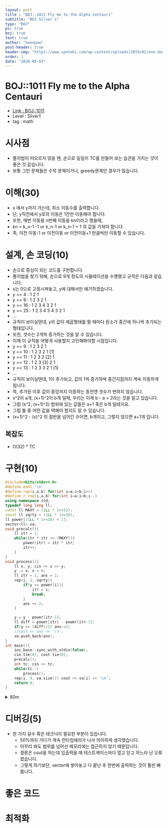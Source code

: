 ```yaml
---
layout: post
title : "BOJ::1011 Fly me to the Alpha Centauri"
subtitle: "BOJ Silver 1"
type: "BOJ"
ps: true
boj: true
text: true
author: "beenpow"
post-header: true
header-img: "https://www.spotebi.com/wp-content/uploads/2019/01/one-day-day-one-workout-motivation-spotebi.jpg"
order: 1
date: "2020-05-03"
---
```

# BOJ::1011 Fly me to the Alpha Centauri
- [Link : BOJ::1011](https://www.acmicpc.net/problem/1011)
- Level : Silver1
- tag : math

# 시사점
- 풀이법이 떠오르지 않을 땐, 손으로 일일이 TC를 만들어 보는 습관을 가지는 것이 좋은 것 같습니다.
- 보통 그런 문제들은 수학 문제이거나, greedy문제인 경우가 많습니다.

# 이해(30)
- x 에서 y까지 가는데, 최소 이동수를 출력합니다.
- 단, y직전에서 y로의 이동은 1칸만 이동해야 합니다.
- 또한, 매번 이동을 n번째 이동을 kn이라고 했을때,
- kn = k_n-1 -1 or k_n-1 or k_n-1 + 1 의 값을 가져야 합니다.
- 즉, 이전 이동-1 or 이전이동 or 이전이동+1 만큼씩만 이동할 수 있습니다.

# 설계, 손 코딩(10)
- 손으로 중심이 되는 코드를 구현합니다.
- 풀이법을 찾기 위해, 손으로 9개 정도의 시뮬레이션을 수행했고 규칙은 다음과 같습니다.
- x는 0으로 고정시켜놓고, y에 대해서만 얘기하겠습니다.
- y == 4  : 1 2 1
- y == 9  : 1 2 3 2 1
- y == 16 : 1 2 3 4 3 2 1
- y == 25 : 1 2 3 4 5 4 3 2 1
- ...
- 규칙이 보이실텐데, y의 값이 제곱형태를 띌 때마다 원소가 중간에 하나씩 추가되는 형태입니다.
- 또한, 갯수는 2개씩 증가하는 것을 알 수 있습니다.
- 이제 이 규칙을 어떻게 사용할지 고민해봐야할 시점입니다.
- y == 9  : 1 2 3  2  1
- y == 10 : 1 2 3  2  1 [1]
- y == 11 : 1 2 3  2 [2] 1
- y == 12 : 1 2 3 [3] 2  1
- y == 13 : 1 2 3  3  2  1 [1]
- ...
- 규칙이 보이실텐데, 1이 추가되고, 값이 1씩 증가하며 중간지점까지 계속 이동하게 됩니다.
- 즉, 추가된 이후 값이 중앙까지 이동하는 동안엔 갯수가 변하지 않습니다.
- x^2이 a개, (x+1)^2이 b개 일때, 우리는 이제 b - a = 2라는 것을 알고 있습니다.
- 그럼 (x^2, (x+1)^2) 범위에 있는 값들은 a+1 혹은 b개 일테지요.
- 그럼 둘 중 어떤 값을 택해야 할지도 알 수 있습니다.
- (x+1)^2 - (x)^2 의 절반을 넘어간 수이면, b개이고, 그렇지 않으면 a+1개 입니다.

## 복잡도
- O(32) * TC

# 구현(10)

```cpp
#include<bits/stdc++.h>
#define endl '\n'
#define rep(i,a,b) for(int i=a;i<b;i++)
#define r_rep(i,a,b) for(int i=a;i>b;i--)
using namespace std;
typedef long long ll;
const ll MAXY = (1LL * 1<<32);
const ll sqrty = (1LL * 1<<16);
ll power[(1LL * 1<<16) + 1];
vector<ll> va;
void precalc(){
    ll itr = 1;
    while(itr * itr <= (MAXY)){
        power[itr] = itr * itr;
        itr++;
    }
}
void process(){
    ll x, y; cin >> x >> y;
    y -= x; x = 0;
    ll itr = 1, ans = 1;
    rep(i, 1, sqrty){
        if(y <= power[i]){
            itr = i;
            break;
        }
        ans += 2;
    }

    y = y - power[itr-1];
    ll diff = power[itr] - power[itr-1];
    if(y <= (diff)/2) ans-=1;
    //cout << ans << '\n';
    va.push_back(ans);
}
int main(){
    ios_base::sync_with_stdio(false);
    cin.tie(0); cout.tie(0);
    precalc();
    int tc; cin >> tc;
    while(tc--)
        process();
    rep(i, 0, va.size()) cout << va[i] << '\n';
    return 0;
}
```
<details markdown="1">
<summary> 80m </summary>
- 이전에 풀이법은 생각보다 naive해서, cout으로 판정이 갈릴만큼 턱걸이였던것 같습니다.
- 그래도 새로운 것을 하나배웠었고,
- 이번엔, O(logn)에 x값을 찾는 이분탐색을 활용하였습니다.
- 따라서, 복잡도는 O(TC * logn)이 됩니다.
- 하지만, 풀이시간을 보면 약점이 드러나는 것 같습니다.
  - (10m) : 아직 off-by-one 실수를 많이 하고,
  - (20m) : 이분 탐색 logic을 한번에 깔끔하게 코딩하지 못합니다.

```cpp
// 실수(10m) : 어디선가 overflow난듯, 그냥 모든 타입 ll로 바꾸니까 바로 맞네
#include<iostream>
#include<vector>
#include<algorithm>
#define endl '\n'
#define pb push_back
#define all(v) (v).begin(), (v).end()
#define rep(i,a,b) for(int i=a;i<b;i++)
typedef long long ll;
using namespace std;

// 실수(4 + 16) : 이분 탐색 인덱스 조정
ll bs(ll x){
    ll st = 0, en = (ll)1<<32, mid = 0;
    while(st < en){
        mid = (st + en)/2;
        if(mid * mid < x && x <= (mid+1) * (mid+1)){
            return (int)mid;
        }else if(x <= mid * mid){
            en = mid;
        }else if(x > (mid+1) * (mid+1)){
            st = mid+1;
        }else{
            while(1);
        }
    }
    return -1;
}
void process(){
    ll a, b; cin >> a >> b;
    ll len = b - a;
    // bs : find -> [x^2 < len <= (x+1)^2]
    ll x = bs((ll)len);
    ll ans = 2 * (x+1) - 1;
    ll half = ((x+1) * (x+1) + (x) * (x)) / 2; // 실수(12m) : off-by-one 빡세다
    if(len <= half){
        ans -= 1;
    }
    cout << ans << endl;
}
int main(){
    ios_base::sync_with_stdio(false);
    cin.tie(0); cout.tie(0);
    int tc; cin >> tc;
    while(tc--)
        process();
    return 0;
}
```

</details>


# 디버깅(5)
- 한 가지 실수 혹은 테크닉이 필요한 부분이 있습니다.
  - 50%까지 가다가 계속 런타임에러가 나서 의아하게 생각했습니다.
  - 아무리 봐도 범위를 넘어선 메모리에는 접근하지 않기 때문입니다.
  - 결론은 cout을 하는데 입출력을 매 테스트케이스마다 열고 닫고 하느라 난 오류였습니다.
  - 그렇게 하기보단, vector에 쌓아놓고 다 끝난 후 한번에 출력하는 것이 훨씬 빠릅니다.

# 좋은 코드

# 최적화

